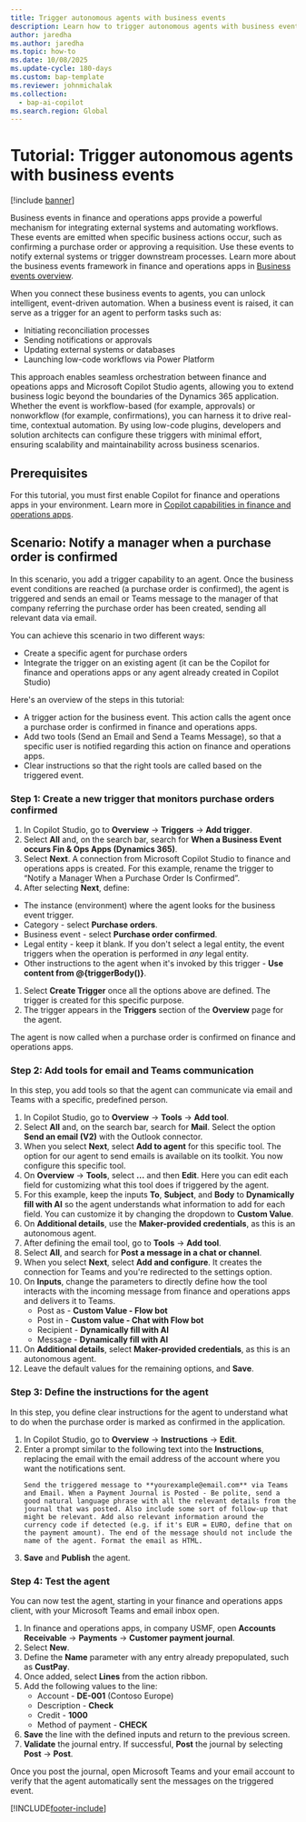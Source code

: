 ```yaml
---
title: Trigger autonomous agents with business events
description: Learn how to trigger autonomous agents with business events.
author: jaredha
ms.author: jaredha
ms.topic: how-to
ms.date: 10/08/2025
ms.update-cycle: 180-days
ms.custom: bap-template
ms.reviewer: johnmichalak
ms.collection:
  - bap-ai-copilot
ms.search.region: Global
---
```


# Tutorial: Trigger autonomous agents with business events

[!include [banner](../includes/banner.md)]

Business events in finance and operations apps provide a powerful mechanism for integrating external systems and automating workflows. These events are emitted when specific business actions occur, such as confirming a purchase order or approving a requisition. Use these events to notify external systems or trigger downstream processes. Learn more about the business events framework in finance and operations apps in [Business events overview](../business-events/home-page.md).

When you connect these business events to agents, you can unlock intelligent, event-driven automation. When a business event is raised, it can serve as a trigger for an agent to perform tasks such as:
- Initiating reconciliation processes
- Sending notifications or approvals
- Updating external systems or databases
- Launching low-code workflows via Power Platform

This approach enables seamless orchestration between finance and opeations apps and Microsoft Copilot Studio agents, allowing you to extend business logic beyond the boundaries of the Dynamics 365 application. Whether the event is workflow-based (for example, approvals) or nonworkflow (for example, confirmations), you can harness it to drive real-time, contextual automation. By using low-code plugins, developers and solution architects can configure these triggers with minimal effort, ensuring scalability and maintainability across business scenarios. 

## Prerequisites

For this tutorial, you must first enable Copilot for finance and operations apps in your environment. Learn more in [Copilot capabilities in finance and operations apps](./enable-copilot.md).

## Scenario: Notify a manager when a purchase order is confirmed

In this scenario, you add a trigger capability to an agent. Once the business event conditions are reached (a purchase order is confirmed), the agent is triggered and sends an email or Teams message to the manager of that company referring the purchase order has been created, sending all relevant data via email. 

You can achieve this scenario in two different ways:
- Create a specific agent for purchase orders
- Integrate the trigger on an existing agent (it can be the Copilot for finance and operations apps or any agent already created in Copilot Studio)

Here's an overview of the steps in this tutorial:

- A trigger action for the business event. This action calls the agent once a purchase order is confirmed in finance and operations apps.
- Add two tools (Send an Email and Send a Teams Message), so that a specific user is notified regarding this action on finance and operations apps.
- Clear instructions so that the right tools are called based on the triggered event.

### Step 1: Create a new trigger that monitors purchase orders confirmed

1.	In Copilot Studio, go to **Overview** -> **Triggers** -> **Add trigger**.
1.	Select **All** and, on the search bar, search for **When a Business Event occurs Fin & Ops Apps (Dynamics 365)**. 
1.	Select **Next**. A connection from Microsoft Copilot Studio to finance and operations apps is created. For this example, rename the trigger to “Notify a Manager When a Purchase Order Is Confirmed”.
1.	After selecting **Next**, define:
   - The instance (environment) where the agent looks for the business event trigger.
   - Category - select **Purchase orders**.
   - Business event - select **Purchase order confirmed**.
   - Legal entity - keep it blank. If you don't select a legal entity, the event triggers when the operation is performed in _any_ legal entity.
   - Other instructions to the agent when it's invoked by this trigger - **Use content from @{triggerBody()}**.
1. Select **Create Trigger** once all the options above are defined. The trigger is created for this specific purpose.
1. The trigger appears in the **Triggers** section of the **Overview** page for the agent.

The agent is now called when a purchase order is confirmed on finance and operations apps.

### Step 2: Add tools for email and Teams communication

In this step, you add tools so that the agent can communicate via email and Teams with a specific, predefined person.

1. In Copilot Studio, go to **Overview** -> **Tools** -> **Add tool**.
1. Select **All** and, on the search bar, search for **Mail**. Select the option **Send an email (V2)** with the Outlook connector.
1. When you select **Next**, select **Add to agent** for this specific tool. The option for our agent to send emails is available on its toolkit. You now configure this specific tool.
1. On **Overview** -> **Tools**, select **...** and then **Edit**. Here you can edit each field for customizing what this tool does if triggered by the agent.
1. For this example, keep the inputs **To**, **Subject**, and **Body** to **Dynamically fill with AI** so the agent understands what information to add for each field. You can customize it by changing the dropdown to **Custom Value**.
1. On **Additional details**, use the **Maker-provided credentials**, as this is an autonomous agent.
1. After defining the email tool, go to **Tools** -> **Add tool**.
1. Select **All**, and search for **Post a message in a chat or channel**.
1. When you select **Next**, select **Add and configure**. It creates the connection for Teams and you're redirected to the settings option.
1. On **Inputs**, change the parameters to directly define how the tool interacts with the incoming message from finance and operations apps and delivers it to Teams.
    - Post as - **Custom Value - Flow bot**
    - Post in - **Custom value - Chat with Flow bot**
    - Recipient - **Dynamically fill with AI**
    - Message - **Dynamically fill with AI**
1. On **Additional details**, select **Maker-provided credentials**, as this is an autonomous agent.
1. Leave the default values for the remaining options, and **Save**.

### Step 3: Define the instructions for the agent

In this step, you define clear instructions for the agent to understand what to do when the purchase order is marked as confirmed in the application.

1. In Copilot Studio, go to **Overview** -> **Instructions** -> **Edit**.
1. Enter a prompt similar to the following text into the **Instructions**, replacing the email with the email address of the account where you want the notifications sent.
   ```
   Send the triggered message to **yourexample@email.com** via Teams and Email. When a Payment Journal is Posted - Be polite, send a good natural language phrase with all the relevant details from the journal that was posted. Also include some sort of follow-up that might be relevant. Add also relevant information around the currency code if detected (e.g. if it's EUR = EURO, define that on the payment amount). The end of the message should not include the name of the agent. Format the email as HTML.
   ```
1. **Save** and **Publish** the agent.

### Step 4: Test the agent

You can now test the agent, starting in your finance and operations apps client, with your Microsoft Teams and email inbox open.

1. In finance and operations apps, in company USMF, open **Accounts Receivable** -> **Payments** -> **Customer payment journal**.
1. Select **New**.
1. Define the **Name** parameter with any entry already prepopulated, such as **CustPay**.
1. Once added, select **Lines** from the action ribbon.
1. Add the following values to the line:
   - Account - **DE-001** (Contoso Europe)
   - Description - **Check**
   - Credit - **1000**
   - Method of payment - **CHECK**
1. **Save** the line with the defined inputs and return to the previous screen.
1. **Validate** the journal entry. If successful, **Post** the journal by selecting **Post** -> **Post**.

Once you post the journal, open Microsoft Teams and your email account to verify that the agent automatically sent the messages on the triggered event.

[!INCLUDE[footer-include](../../../includes/footer-banner.md)]
